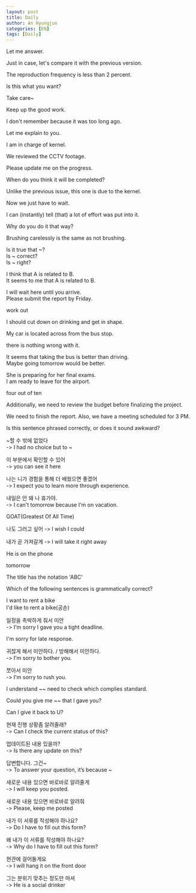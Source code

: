```yaml
---
layout: post
title: Daily
author: An Hyungjun
categories: [EN]
tags: [Daily]
---
```

Let me answer.

Just in case, let's compare it with the previous version.

The reproduction frequency is less than 2 percent.

Is this what you want?

Take care~

Keep up the good work.

I don't remember because it was too long ago.

Let me explain to you.

I am in charge of kernel.

We reviewed the CCTV footage.

Please update me on the progress.

When do you think it will be completed?

Unlike the previous issue, this one is due to the kernel.

Now we just have to wait.

I can (instantly) tell (that) a lot of effort was put into it.

Why do you do it that way?

Brushing carelessly is the same as not brushing.

Is it true that ~?  
Is ~ correct?  
Is ~ right?  

I think that A is related to B.  
It seems to me that A is related to B.  

I will wait here until you arrive.  
Please submit the report by Friday.

work out

I should cut down on drinking and get in shape.

My car is located across from the bus stop.  

there is nothing wrong with it.  

It seems that taking the bus is better than driving.  
Maybe going tomorrow would be better.

She is preparing for her final exams.  
I am ready to leave for the airport.

four out of ten

Additionally, we need to review the budget before finalizing the project.

We need to finish the report. Also, we have a meeting scheduled for 3 PM.

Is this sentence phrased correctly, or does it sound awkward?

~할 수 밖에 없었다  
-> I had no choice but to ~

이 부분에서 확인할 수 있어  
-> you can see it here

나는 니가 경험을 통해 더 배웠으면 좋겠어  
-> I expect you to learn more through experience.

내일은 안 돼 나 휴가야.  
-> I can't tomorrow because I'm on vacation.

GOAT(Greatest Of All Time)

나도 그러고 싶어
-> I wish I could

내가 곧 가져갈게
-> I will take it right away

He is on the phone

tomorrow

The title has the notation 'ABC'

Which of the following sentences is grammatically correct?  

I want to rent a bike  
I'd like to rent a bike(공손)  

일정을 촉박하게 줘서 미안  
-> I'm sorry I gave you a tight deadline.  

I'm sorry for late response.

귀찮게 해서 미안하다. / 방해해서 미안하다.  
-> I'm sorry to bother you.

쪼아서 미안  
-> I'm sorry to rush you.

I understand ~~ need to check which complies standard.

Could you give me ~~ that I gave you?  

Can I give it back to U?

현재 진행 상황좀 알려줄래?  
-> Can I check the current status of this?  

업데이트된 내용 있을까?  
-> Is there any update on this?

답변합니다. 그건~  
-> To answer your question, it’s because ~

새로운 내용 있으면 바로바로 알려줄게  
-> I will keep you posted.

새로운 내용 있으면 바로바로 알려줘  
-> Please, keep me posted

내가 이 서류를 작성해야 하나요?  
-> Do I have to fill out this form?

왜 내가 이 서류를 작성해야 하나요?  
-> Why do I have to fill out this form?

현관에 걸어둘게요  
-> I will hang it on the front door

그는 분위기 맞추는 정도만 마셔  
-> He is a social drinker
